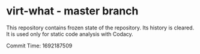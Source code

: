 # virt-what - master branch

This repository contains frozen state of the repository.
Its history is cleared. It is used only for static code
analysis with Codacy.

Commit Time: 1692187509